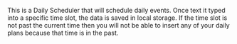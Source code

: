 This is a Daily Scheduler that will schedule daily events. Once text it typed into a specific time slot, the data is saved in local storage. If the time slot is not past the current time then you will not be able to insert any of your daily plans because that time is in the past.


